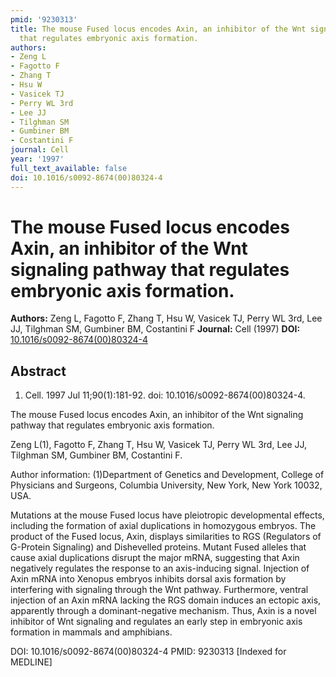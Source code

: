 ```yaml
---
pmid: '9230313'
title: The mouse Fused locus encodes Axin, an inhibitor of the Wnt signaling pathway
  that regulates embryonic axis formation.
authors:
- Zeng L
- Fagotto F
- Zhang T
- Hsu W
- Vasicek TJ
- Perry WL 3rd
- Lee JJ
- Tilghman SM
- Gumbiner BM
- Costantini F
journal: Cell
year: '1997'
full_text_available: false
doi: 10.1016/s0092-8674(00)80324-4
---
```


# The mouse Fused locus encodes Axin, an inhibitor of the Wnt signaling pathway that regulates embryonic axis formation.
**Authors:** Zeng L, Fagotto F, Zhang T, Hsu W, Vasicek TJ, Perry WL 3rd, Lee JJ, Tilghman SM, Gumbiner BM, Costantini F
**Journal:** Cell (1997)
**DOI:** [10.1016/s0092-8674(00)80324-4](https://doi.org/10.1016/s0092-8674(00)80324-4)

## Abstract

1. Cell. 1997 Jul 11;90(1):181-92. doi: 10.1016/s0092-8674(00)80324-4.

The mouse Fused locus encodes Axin, an inhibitor of the Wnt signaling pathway 
that regulates embryonic axis formation.

Zeng L(1), Fagotto F, Zhang T, Hsu W, Vasicek TJ, Perry WL 3rd, Lee JJ, Tilghman 
SM, Gumbiner BM, Costantini F.

Author information:
(1)Department of Genetics and Development, College of Physicians and Surgeons, 
Columbia University, New York, New York 10032, USA.

Mutations at the mouse Fused locus have pleiotropic developmental effects, 
including the formation of axial duplications in homozygous embryos. The product 
of the Fused locus, Axin, displays similarities to RGS (Regulators of G-Protein 
Signaling) and Dishevelled proteins. Mutant Fused alleles that cause axial 
duplications disrupt the major mRNA, suggesting that Axin negatively regulates 
the response to an axis-inducing signal. Injection of Axin mRNA into Xenopus 
embryos inhibits dorsal axis formation by interfering with signaling through the 
Wnt pathway. Furthermore, ventral injection of an Axin mRNA lacking the RGS 
domain induces an ectopic axis, apparently through a dominant-negative 
mechanism. Thus, Axin is a novel inhibitor of Wnt signaling and regulates an 
early step in embryonic axis formation in mammals and amphibians.

DOI: 10.1016/s0092-8674(00)80324-4
PMID: 9230313 [Indexed for MEDLINE]
